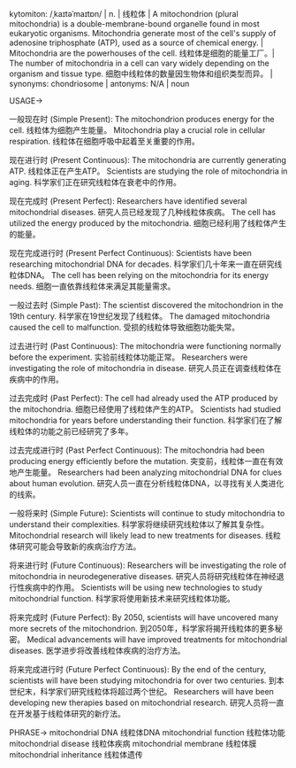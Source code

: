 kytomiton: /ˌkaɪtəˈmaɪtɒn/ | n. | 线粒体 | A mitochondrion (plural mitochondria) is a double-membrane-bound organelle found in most eukaryotic organisms. Mitochondria generate most of the cell's supply of adenosine triphosphate (ATP), used as a source of chemical energy. | Mitochondria are the powerhouses of the cell. 线粒体是细胞的能量工厂。| The number of mitochondria in a cell can vary widely depending on the organism and tissue type.  细胞中线粒体的数量因生物体和组织类型而异。 | synonyms: chondriosome | antonyms: N/A | noun


USAGE->

一般现在时 (Simple Present):
The mitochondrion produces energy for the cell.  线粒体为细胞产生能量。
Mitochondria play a crucial role in cellular respiration. 线粒体在细胞呼吸中起着至关重要的作用。

现在进行时 (Present Continuous):
The mitochondria are currently generating ATP. 线粒体正在产生ATP。
Scientists are studying the role of mitochondria in aging. 科学家们正在研究线粒体在衰老中的作用。

现在完成时 (Present Perfect):
Researchers have identified several mitochondrial diseases. 研究人员已经发现了几种线粒体疾病。
The cell has utilized the energy produced by the mitochondria. 细胞已经利用了线粒体产生的能量。

现在完成进行时 (Present Perfect Continuous):
Scientists have been researching mitochondrial DNA for decades.  科学家们几十年来一直在研究线粒体DNA。
The cell has been relying on the mitochondria for its energy needs. 细胞一直依靠线粒体来满足其能量需求。

一般过去时 (Simple Past):
The scientist discovered the mitochondrion in the 19th century.  科学家在19世纪发现了线粒体。
The damaged mitochondria caused the cell to malfunction. 受损的线粒体导致细胞功能失常。

过去进行时 (Past Continuous):
The mitochondria were functioning normally before the experiment.  实验前线粒体功能正常。
Researchers were investigating the role of mitochondria in disease. 研究人员正在调查线粒体在疾病中的作用。

过去完成时 (Past Perfect):
The cell had already used the ATP produced by the mitochondria. 细胞已经使用了线粒体产生的ATP。
Scientists had studied mitochondria for years before understanding their function. 科学家们在了解线粒体的功能之前已经研究了多年。

过去完成进行时 (Past Perfect Continuous):
The mitochondria had been producing energy efficiently before the mutation. 突变前，线粒体一直在有效地产生能量。
Researchers had been analyzing mitochondrial DNA for clues about human evolution. 研究人员一直在分析线粒体DNA，以寻找有关人类进化的线索。

一般将来时 (Simple Future):
Scientists will continue to study mitochondria to understand their complexities. 科学家将继续研究线粒体以了解其复杂性。
Mitochondrial research will likely lead to new treatments for diseases. 线粒体研究可能会导致新的疾病治疗方法。

将来进行时 (Future Continuous):
Researchers will be investigating the role of mitochondria in neurodegenerative diseases. 研究人员将研究线粒体在神经退行性疾病中的作用。
Scientists will be using new technologies to study mitochondrial function. 科学家将使用新技术来研究线粒体功能。

将来完成时 (Future Perfect):
By 2050, scientists will have uncovered many more secrets of the mitochondrion. 到2050年，科学家将揭开线粒体的更多秘密。
Medical advancements will have improved treatments for mitochondrial diseases. 医学进步将改善线粒体疾病的治疗方法。


将来完成进行时 (Future Perfect Continuous):
By the end of the century, scientists will have been studying mitochondria for over two centuries. 到本世纪末，科学家们研究线粒体将超过两个世纪。
Researchers will have been developing new therapies based on mitochondrial research. 研究人员将一直在开发基于线粒体研究的新疗法。


PHRASE->
mitochondrial DNA 线粒体DNA
mitochondrial function 线粒体功能
mitochondrial disease  线粒体疾病
mitochondrial membrane 线粒体膜
mitochondrial inheritance 线粒体遗传
